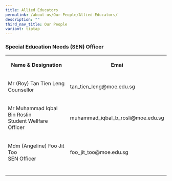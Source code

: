 ```yaml
---
title: Allied Educators
permalink: /about-us/Our-People/Allied-Educators/
description: ""
third_nav_title: Our People
variant: tiptap
---
```

<h3><strong>Special Education Needs (SEN) Officer</strong></h3>
<table style="minWidth: 50px">
<colgroup>
<col>
<col>
</colgroup>
<tbody>
<tr>
<th rowspan="1" colspan="1">
<p>Name &amp; Designation</p>
</th>
<th rowspan="1" colspan="1">
<p>Emai</p>
</th>
</tr>
<tr>
<td rowspan="1" colspan="1">
<p>Mr (Roy) Tan Tien Leng
<br>Counsellor</p>
</td>
<td rowspan="1" colspan="1">
<p>tan_tien_leng@moe.edu.sg</p>
</td>
</tr>
<tr>
<td rowspan="1" colspan="1">
<p>Mr Muhammad Iqbal Bin Roslin
<br>Student Wellfare Officer</p>
</td>
<td rowspan="1" colspan="1">
<p>muhammad_iqbal_b_rosli@moe.edu.sg</p>
</td>
</tr>
<tr>
<td rowspan="1" colspan="1">
<p>Mdm (Angeline) Foo Jit Too
<br>SEN Officer</p>
</td>
<td rowspan="1" colspan="1">
<p>foo_jit_too@moe.edu.sg</p>
</td>
</tr>
<tr>
<td rowspan="1" colspan="1">
<p></p>
</td>
<td rowspan="1" colspan="1">
<p></p>
</td>
</tr>
</tbody>
</table>
<p></p>